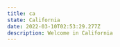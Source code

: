 ```yaml
---
title: ca
state: California
date: 2022-03-10T02:53:29.277Z
description: Welcome in California
---
```


